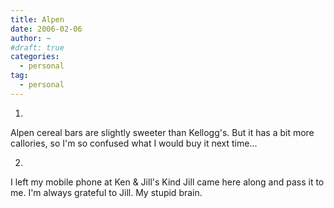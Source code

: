 ```yaml
---
title: Alpen
date: 2006-02-06
author: ~
#draft: true
categories:
  - personal
tag:
  - personal
---
```




1.
Alpen cereal bars are slightly sweeter than Kellogg's.
But it has a bit more callories, so I'm so confused what I would buy it next time...


2.
I left my mobile phone at Ken & Jill's
Kind Jill came here along and pass it to me.
I'm always grateful to Jill.
My stupid brain.


 






